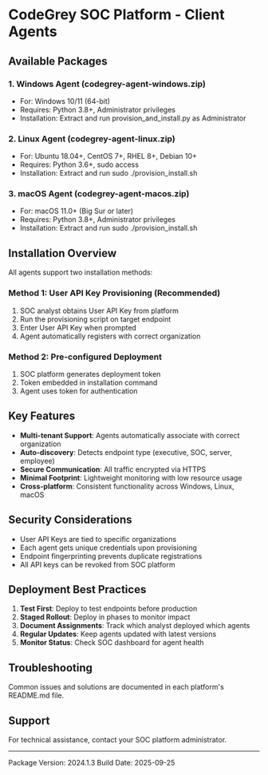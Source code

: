﻿# CodeGrey SOC Platform - Client Agents

## Available Packages

### 1. Windows Agent (codegrey-agent-windows.zip)
- For: Windows 10/11 (64-bit)
- Requires: Python 3.8+, Administrator privileges
- Installation: Extract and run provision_and_install.py as Administrator

### 2. Linux Agent (codegrey-agent-linux.zip)
- For: Ubuntu 18.04+, CentOS 7+, RHEL 8+, Debian 10+
- Requires: Python 3.6+, sudo access
- Installation: Extract and run sudo ./provision_install.sh

### 3. macOS Agent (codegrey-agent-macos.zip)
- For: macOS 11.0+ (Big Sur or later)
- Requires: Python 3.8+, Administrator privileges
- Installation: Extract and run sudo ./provision_install.sh

## Installation Overview

All agents support two installation methods:

### Method 1: User API Key Provisioning (Recommended)
1. SOC analyst obtains User API Key from platform
2. Run the provisioning script on target endpoint
3. Enter User API Key when prompted
4. Agent automatically registers with correct organization

### Method 2: Pre-configured Deployment
1. SOC platform generates deployment token
2. Token embedded in installation command
3. Agent uses token for authentication

## Key Features

- **Multi-tenant Support**: Agents automatically associate with correct organization
- **Auto-discovery**: Detects endpoint type (executive, SOC, server, employee)
- **Secure Communication**: All traffic encrypted via HTTPS
- **Minimal Footprint**: Lightweight monitoring with low resource usage
- **Cross-platform**: Consistent functionality across Windows, Linux, macOS

## Security Considerations

- User API Keys are tied to specific organizations
- Each agent gets unique credentials upon provisioning
- Endpoint fingerprinting prevents duplicate registrations
- All API keys can be revoked from SOC platform

## Deployment Best Practices

1. **Test First**: Deploy to test endpoints before production
2. **Staged Rollout**: Deploy in phases to monitor impact
3. **Document Assignments**: Track which analyst deployed which agents
4. **Regular Updates**: Keep agents updated with latest versions
5. **Monitor Status**: Check SOC dashboard for agent health

## Troubleshooting

Common issues and solutions are documented in each platform's README.md file.

## Support

For technical assistance, contact your SOC platform administrator.

---
Package Version: 2024.1.3
Build Date: 2025-09-25
